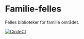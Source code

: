 # Familie-felles

Felles biblioteker for familie området.

[![CircleCI](https://circleci.com/gh/navikt/familie-felles.svg?style=svg)](https://circleci.com/gh/navikt/familie-felles)
